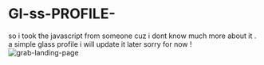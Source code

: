 # Gl-ss-PROFILE-
so i took the javascript from someone cuz i dont know much more about it . a simple glass profile 
i will update it later
sorry for now !
![grab-landing-page](!https://media.giphy.com/media/qgQUggAC3Pfv687qPC/giphy.gif)
